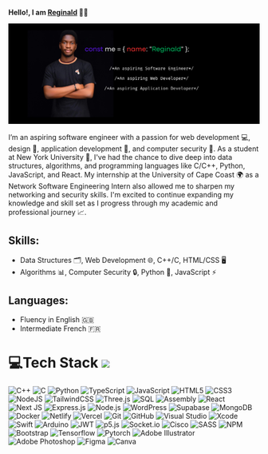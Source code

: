 **Hello!, I am [Reginald](https://itsrekas.github.io/Portfolio/) 👋🏾**

<img src="./Intro.png" alt="My Introductory Picture">

I’m an aspiring software engineer with a passion for web development 💻, design 🎨, application development 📱, and computer security 🔐. As a student at New York University 🏫, I've had the chance to dive deep into data structures, algorithms, and programming languages like C/C++, Python, JavaScript, and React. My internship at the University of Cape Coast 🌍 as a Network Software Engineering Intern also allowed me to sharpen my networking and security skills. I'm excited to continue expanding my knowledge and skill set as I progress through my academic and professional journey 📈.

## Skills:
- Data Structures 🗂, Web Development 🌐, C++/C, HTML/CSS 🖥️
- Algorithms 📊, Computer Security 🔒, Python 🐍, JavaScript ⚡

## Languages:
- Fluency in English 🇬🇧
- Intermediate French 🇫🇷

<h1 id="tech-stack">💻Tech Stack <img src="https://media2.giphy.com/media/QssGEmpkyEOhBCb7e1/giphy.gif?cid=ecf05e47a0n3gi1bfqntqmob8g9aid1oyj2wr3ds3mg700bl&amp;rid=giphy.gif" width="32px"></h1>
<p>
  <img src="https://img.shields.io/badge/C%2B%2B-%2300599C.svg?style=for-the-badge&logo=c%2B%2B&logoColor=white" alt="C++">
  <img src="https://img.shields.io/badge/C-%2300599C.svg?style=for-the-badge&logo=c&logoColor=white" alt="C">
  <img src="https://img.shields.io/badge/python-darkblue.svg?style=for-the-badge&amp;logo=python&amp;logoColor=white" alt="Python">
  <img src="https://img.shields.io/badge/TypeScript-%23007ACC.svg?style=for-the-badge&logo=typescript&logoColor=white" alt="TypeScript">
  <img src="https://img.shields.io/badge/javascript-%23323330.svg?style=for-the-badge&amp;logo=javascript&amp;logoColor=%23F7DF1E" alt="JavaScript">
  <img src="https://img.shields.io/badge/html5-%23E34F26.svg?style=for-the-badge&amp;logo=html5&amp;logoColor=white" alt="HTML5"> 
  <img src="https://img.shields.io/badge/css3-%231572B6.svg?style=for-the-badge&amp;logo=css3&amp;logoColor=white" alt="CSS3"> 
  <img src="https://img.shields.io/badge/node.js-6DA55F?style=for-the-badge&amp;logo=node.js&amp;logoColor=white" alt="NodeJS"> 
  <img src="https://img.shields.io/badge/tailwindcss-%2338B2AC.svg?style=for-the-badge&amp;logo=tailwind-css&amp;logoColor=white" alt="TailwindCSS">
  <img src="https://img.shields.io/badge/Three.js-%23000000.svg?style=for-the-badge&logo=three.js&logoColor=white" alt="Three.js">
  <img src="https://img.shields.io/badge/SQL-%230074C1.svg?style=for-the-badge&logo=sqlite&logoColor=white" alt="SQL">
  <img src="https://img.shields.io/badge/Assembly-%23A8B9CC.svg?style=for-the-badge&logo=assemblyscript&logoColor=white" alt="Assembly">
  <img src="https://img.shields.io/badge/React-%2361DAFB.svg?style=for-the-badge&logo=react&logoColor=black" alt="React">
  <img src="https://img.shields.io/badge/Next-black?style=for-the-badge&amp;logo=next.js&amp;logoColor=white" alt="Next JS"> 
  <img src="https://img.shields.io/badge/Express.js-%23000000.svg?style=for-the-badge&logo=express&logoColor=white" alt="Express.js">
  <img src="https://img.shields.io/badge/Node.js-%23339933.svg?style=for-the-badge&logo=node.js&logoColor=white" alt="Node.js">
  <img src="https://img.shields.io/badge/WordPress-%23117AC9.svg?style=for-the-badge&logo=wordpress&logoColor=white" alt="WordPress">
  <img src="https://img.shields.io/badge/Supabase-%233FCF8E.svg?style=for-the-badge&logo=supabase&logoColor=white" alt="Supabase">
  <img src="https://img.shields.io/badge/MongoDB-%234ea94b.svg?style=for-the-badge&amp;logo=mongodb&amp;logoColor=white" alt="MongoDB"> 
  <img src="https://img.shields.io/badge/docker-%230db7ed.svg?style=for-the-badge&amp;logo=docker&amp;logoColor=white" alt="Docker">
  <img src="https://img.shields.io/badge/netlify-%23000000.svg?style=for-the-badge&amp;logo=netlify&amp;logoColor=#00C7B7" alt="Netlify"> 
  <img src="https://img.shields.io/badge/vercel-%23000000.svg?style=for-the-badge&amp;logo=vercel&amp;logoColor=white" alt="Vercel"> 
  <img src="https://img.shields.io/badge/Git-%23F05033.svg?style=for-the-badge&logo=git&logoColor=white" alt="Git">
  <img src="https://img.shields.io/badge/GitHub-%23121011.svg?style=for-the-badge&logo=github&logoColor=white" alt="GitHub">
  <img src="https://img.shields.io/badge/Visual%20Studio-%235C2D91.svg?style=for-the-badge&logo=visual%20studio&logoColor=white" alt="Visual Studio">
  <img src="https://img.shields.io/badge/Xcode-%231575F9.svg?style=for-the-badge&logo=xcode&logoColor=white" alt="Xcode">
  <img src="https://img.shields.io/badge/Swift-%23FA7343.svg?style=for-the-badge&logo=swift&logoColor=white" alt="Swift">
  <img src="https://img.shields.io/badge/Arduino-%2300979D.svg?style=for-the-badge&logo=arduino&logoColor=white" alt="Arduino">
  <img src="https://img.shields.io/badge/JWT-%23000000.svg?style=for-the-badge&logo=jsonwebtokens&logoColor=white" alt="JWT">
  <img src="https://img.shields.io/badge/p5.js-%23ED225D.svg?style=for-the-badge&logo=p5.js&logoColor=white" alt="p5.js">
  <img src="https://img.shields.io/badge/Socket.io-%23010101.svg?style=for-the-badge&logo=socket.io&logoColor=white" alt="Socket.io">
  <img src="https://img.shields.io/badge/Cisco-%23005697.svg?style=for-the-badge&logo=cisco&logoColor=white" alt="Cisco">
  <img src="https://img.shields.io/badge/sass-firebrick.svg?style=for-the-badge&amp;logo=sass&amp;logoColor=white" alt="SASS"> 
  <img src="https://img.shields.io/badge/NPM-6DA55F.svg?style=for-the-badge&amp;logo=npm&amp;logoColor=white" alt="NPM"> 
  <img src="https://img.shields.io/badge/bootstrap-%23430098.svg?style=for-the-badge&amp;logo=bootstrap&amp;logoColor=white" alt="Bootstrap">
  <img src="https://img.shields.io/badge/tensorflow-orange.svg?style=for-the-badge&amp;logo=tensorflow&amp;logoColor=white" alt="Tensorflow">
  <img src="https://img.shields.io/badge/pytorch-%23000000.svg?style=for-the-badge&amp;logo=pytorch&amp;logoColor=white" alt="Pytorch">
  <img src="https://img.shields.io/badge/adobeillustrator-%23FF9A00.svg?style=for-the-badge&amp;logo=adobeillustrator&amp;logoColor=white" alt="Adobe Illustrator"> 
  <img src="https://img.shields.io/badge/adobephotoshop-%2331A8FF.svg?style=for-the-badge&amp;logo=adobephotoshop&amp;logoColor=white" alt="Adobe Photoshop">
  <img src="https://img.shields.io/badge/figma-black.svg?style=for-the-badge&amp;logo=figma&amp;logoColor=red" alt="Figma"> 
  <img src="https://img.shields.io/badge/Canva-%2300C4CC.svg?style=for-the-badge&amp;logo=Canva&amp;logoColor=white" alt="Canva"> 
</p>
